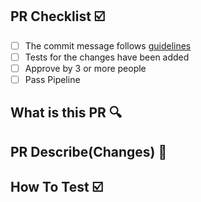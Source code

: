 ## PR Checklist ☑️

<!-- Please check the one that applies to this PR using "x". -->

- [ ] The commit message follows [guidelines](https://github.com/ondal-house/zu-story/wiki/commit-convention)
- [ ] Tests for the changes have been added
- [ ] Approve by 3 or more people
- [ ] Pass Pipeline

## What is this PR 🔍

<!-- Please explain the PR.-->

## PR Describe(Changes) 📝

<!-- Please explain what was added or changed in the PR.-->

## How To Test ☑️

<!-- Please explain how to test the PR.-->
